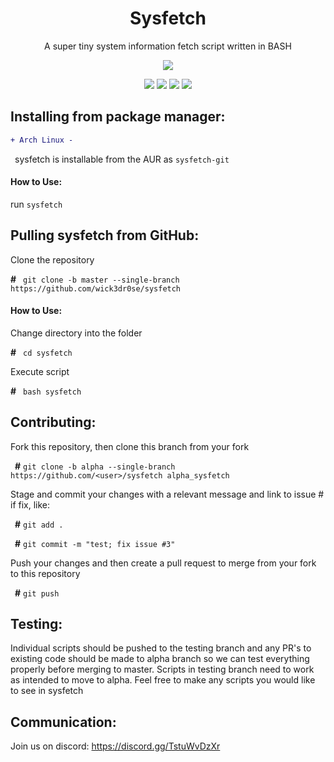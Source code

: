 <div align="center">
<h1>Sysfetch</h1>
<p>A super tiny system information fetch script written in BASH</p>
<img src="https://github.com/wick3dr0se/sysfetch/blob/master/screen.png"></img>

<img src="https://img.shields.io/badge/Shell_Script-121011?style=for-the-badge&logo=gnu-bash&logoColor=white"></img>
<img src="https://img.shields.io/badge/Made%20with-Bash-1f425f.svg"></img>
<img src=https://img.shields.io/badge/Maintained%3F-yes-green.svg></img>
<img src="https://badge-size.herokuapp.com/wick3dr0se/sysfetch/master/sysfetch"></img>
</div>

## Installing from package manager:
```diff
+ Arch Linux -
```
&ensp;sysfetch is installable from the AUR as `sysfetch-git`

#### How to Use:
run `sysfetch`

## Pulling sysfetch from GitHub:
Clone the repository

**#**&ensp; `git clone -b master --single-branch https://github.com/wick3dr0se/sysfetch`

#### How to Use:
Change directory into the folder

**#**&ensp; `cd sysfetch`

Execute script

**#**&ensp; `bash sysfetch`

## Contributing:
Fork this repository, then clone this branch from your fork

&ensp;**#** `git clone -b alpha --single-branch https://github.com/<user>/sysfetch alpha_sysfetch`

Stage and commit your changes with a relevant message and link to issue # if fix, like:

&ensp;**#** `git add .`

&ensp;**#** `git commit -m "test; fix issue #3"`

Push your changes and then create a pull request to merge from your fork to this repository

&ensp;**#** `git push`

## Testing:
Individual scripts should be pushed to the testing branch and any PR's to existing code should be made to alpha branch so we can test everything properly before merging to master. Scripts in testing branch need to work as intended to move to alpha. Feel free to make any scripts you would like to see in sysfetch

## Communication:
Join us on discord: https://discord.gg/TstuWvDzXr
